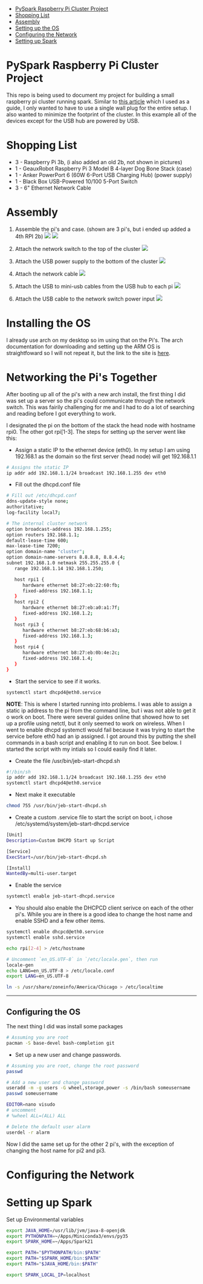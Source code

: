 - [PySpark Raspberry Pi Cluster Project](#pyspark-raspberry-pi-cluster-project)
- [Shopping List](#shopping-list)
- [Assembly](#assembly)
- [Setting up the OS](#setting-up-the-os)
- [Configuring the Network](#configuring-the-network)
- [Setting up Spark](#setting-up-spark)

# PySpark Raspberry Pi Cluster Project

This repo is being used to document my project for building a small raspberry pi cluster running spark. Similar to [this article](http://makezine.com/projects/build-a-compact-4-node-raspberry-pi-cluster/) which I used as a guide, I only wanted to have to use a single wall plug for the entire setup. I also wanted to minimize the footprint of the cluster. In this example all of the devices except for the USB hub are powered by USB.

# Shopping List
* 3 - Raspberry Pi 3b, (i also added an old 2b, not shown in pictures)
* 1 - GeauxRobot Raspberry Pi 3 Model B 4-layer Dog Bone Stack (case)
* 1 - Anker PowerPort 6 (60W 6-Port USB Charging Hub) (power supply)
* 1 - Black Box USB-Powered 10/100 5-Port Switch
* 3 - 6" Ethernet Network Cable

# Assembly

1) Assemble the pi's and case. (shown are 3 pi's, but i ended up added a 4th RPI 2b)
![](images/img01.jpg)
![](images/img03.jpg)

2) Attach the network switch to the top of the cluster
![](images/img04.jpg)

3) Attach the USB power supply to the bottom of the cluster
![](images/img05.jpg)

4) Attach the network cable
![](images/img06.jpg)

5) Attach the USB to mini-usb cables from the USB hub to each pi
![](images/img07.jpg)

6) Attach the USB cable to the network switch power input
![](images/img08.jpg)

# Installing the OS
I already use arch on my desktop so im using that on the Pi's. The arch documentation for downloading and setting up the ARM OS is straightfoward so I will not repeat it, but the link to the site is [here](https://archlinuxarm.org/platforms/armv8/broadcom/raspberry-pi-3).

# Networking the Pi's Together
After booting up all of the pi's with a new arch install, the first thing I did was set up a server so the pi's could communicate through the network switch. This was fairily challenging for me and I had to do a lot of searching and reading before I got everything to work.

I designated the pi on the bottom of the stack the head node with hostname rpi0. The other got rpi[1-3]. The steps for setting up the server went like this:

* Assign a static IP to the ethernet device (eth0). In my setup I am using 192.168.1 as the domain so the first server (head node) will get 192.168.1.1

```sh
# Assigns the static IP
ip addr add 192.168.1.1/24 broadcast 192.168.1.255 dev eth0
```

* Fill out the dhcpd.conf file

```sh
# Fill out /etc/dhcpd.conf
ddns-update-style none;
authoritative;
log-facility local7;

# The internal cluster network
option broadcast-address 192.168.1.255;
option routers 192.168.1.1;
default-lease-time 600;
max-lease-time 7200;
option domain-name "cluster";
option domain-name-servers 8.8.8.8, 8.8.4.4;
subnet 192.168.1.0 netmask 255.255.255.0 {
   range 192.168.1.14 192.168.1.250;

   host rpi1 {
      hardware ethernet b8:27:eb:22:60:fb;
      fixed-address 192.168.1.1;
   }
   host rpi2 {
      hardware ethernet b8:27:eb:a0:a1:7f;
      fixed-address 192.168.1.2;
   }
   host rpi3 {
      hardware ethernet b8:27:eb:68:b6:a3;
      fixed-address 192.168.1.3;
   }
   host rpi4 {
      hardware ethernet b8:27:eb:0b:4e:2c;
      fixed-address 192.168.1.4;
   }
}

```

* Start the service to see if it works.

```sh
systemctl start dhcpd4@eth0.service

```

**NOTE**: This is where I started running into problems. I was able to assign a static ip address to the pi from the command line, but i was not able to get it o work on boot. There were several guides online that showed how to set up a profile using netctl, but it only seemed to work on wireless. When I went to enable dhcpd systemctl would fail because it was trying to start the service before eth0 had an ip assigned. I got around this by putting the shell commands in a bash script and enabling it to run on boot. See below. I started the script with my intials so I could easily find it later.

* Create the file /usr/bin/jeb-start-dhcpd.sh

```sh
#!/bin/sh
ip addr add 192.168.1.1/24 broadcast 192.168.1.255 dev eth0
systemctl start dhcpd4@eth0.service
```

* Next make it executable

```sh
chmod 755 /usr/bin/jeb-start-dhcpd.sh
```

* Create a custom .service file to start the script on boot, i chose /etc/systemd/system/jeb-start-dhcpd.service

```sh
[Unit]
Description=Custom DHCPD Start up Script

[Service]
ExecStart=/usr/bin/jeb-start-dhcpd.sh

[Install]
WantedBy=multi-user.target
```

* Enable the service

```sh
systemctl enable jeb-start-dhcpd.service
```

* You should also enable the DHCPCD client serivce on each of the other pi's. While you are in there is a good idea to change the host name and enable SSHD and a few other items.

```sh
systemctl enable dhcpcd@eth0.service
systemctl enable sshd.service

echo rpi[2-4] > /etc/hostname

# Uncomment `en_US.UTF-8` in `/etc/locale.gen`, then run
locale-gen
echo LANG=en_US.UTF-8 > /etc/locale.conf
export LANG=en_US.UTF-8

ln -s /usr/share/zoneinfo/America/Chicago > /etc/localtime
```

---------------------------------------

## Configuring the OS
The next thing I did was install some packages

```bash
# Assuming you are root
pacman -S base-devel bash-completion git
```



* Set up a new user and change passwords.

```bash
# Assuming you are root, change the root password
passwd

# Add a new user and change password
useradd -m -g users -G wheel,storage,power -s /bin/bash someusername
passwd someusername

EDITOR=nano visudo
# uncomment
# %wheel ALL=(ALL) ALL

# Delete the default user alarm
userdel -r alarm

```

Now I did the same set up for the other 2 pi's, with the exception of changing the host name for pi2 and pi3.

# Configuring the Network

# Setting up Spark

Set up Environmental variables

```sh
export JAVA_HOME=/usr/lib/jvm/java-8-openjdk
export PYTHONPATH=~/Apps/Miniconda3/envs/py35
export SPARK_HOME=~/Apps/Spark21

export PATH="$PYTHONPATH/bin:$PATH"
export PATH="$SPARK_HOME/bin:$PATH"
export PATH="$JAVA_HOME/bin:$PATH"

export SPARK_LOCAL_IP=localhost
```
